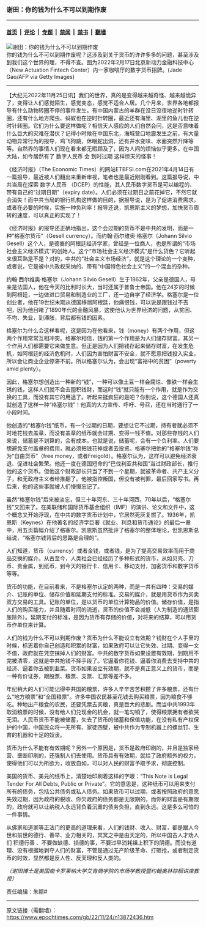 ### 谢田：你的钱为什么不可以到期作废

---

#### [首页](../../../..?n13872436) &nbsp;|&nbsp; [评论](../../../../../epoch-comment?n13872436) &nbsp;|&nbsp; [专题](../../../../../epoch-special?n13872436) &nbsp;|&nbsp; [禁闻](../../../../../epoch-news?n13872436) &nbsp;|&nbsp; [禁书](../../../../../books?n13872436) &nbsp;|&nbsp; [翻墙](https://github.com/gfw-breaker/nogfw/blob/master/README.md?n13872436)


<div><img alt="谢田：你的钱为什么不可以到期作废" class="attachment-djy_600_400 size-djy_600_400 wp-post-image" src="https://i.epochtimes.com/assets/uploads/2022/06/id13766167-000_322W6RU-600x400.jpg"/>
<div class="caption">
 你的钱为什么不可以到期作废呢？这涉及到关于货币的许许多多的问题，甚至涉及到我们这个世界的理，不得不查。图为2022年2月17日北京新动力金融科技中心（New Actuation Fintech Center）内一家咖啡厅的数字货币招牌。(Jade Gao/AFP via Getty Images)
</div></div><hr/><div class="post_content" id="artbody" itemprop="articleBody">
 <!-- article content begin -->
 <p>
  【大纪元2022年11月25日讯】我们的世界，真的是变得越来越奇怪、越来越诡异了，变得让人们感觉陌生，感觉变态，感觉不适合人居。几个月来，世界各地都报导有什么动物转圈不停的事件发生。有中国内蒙古的羊群在没日没夜地逆时针转圈，还有什么地方爬虫、蚂蚁也在逆时针转圈，最近还有海里、湖里的鱼儿也在逆时针转圈。它们为什么要这样做呢？相信天人感应的人们自然会问，这是否意味着什么巨大的灾难在潜伏？记得小时候在中国东北，海城营口地震发生之前，有大量动物异常行为的报导，鸡飞狗跳，休眠蛇出洞，还有井水变味、水面突然升降等等。自然界的事情人们现在看来都无暇顾及了，因为人间的烦恼似乎更多。在中国大陆，如今居然有了
  <ok href="https://www.epochtimes.com/gb/tag/%E6%95%B0%E5%AD%97%E4%BA%BA%E6%B0%91%E5%B8%81.html">
   数字人民币
  </ok>
  会
  <ok href="https://www.epochtimes.com/gb/tag/%E5%88%B0%E6%97%B6%E8%BF%87%E6%9C%9F.html">
   到时过期
  </ok>
  这样惊天的怪事！
 </p>
 <p>
  《经济时报》（The Economic Times）的网站ETBFSI.com在2021年4月14日有一篇报导，最近被人们翻出来重新审视，笔者也是最近刚刚看到。这篇报导说，中共当局在探索
  <ok href="https://www.epochtimes.com/gb/tag/%E6%95%B0%E5%AD%97%E4%BA%BA%E6%B0%91%E5%B8%81.html">
   数字人民币
  </ok>
  （DCEP）的性能，其人民币数字货币是可以编程的、带有自己的“过期日期”（expiry date）。人们必须在过期日之前花掉它，不然它就会消失！而中共当局的银行机构这样做的目的，据报导说，是为了促进消费需求，或者在必要的时候，实施一种负利率！报导还说，凯恩斯主义的梦想，加快货币周转的速度，可以真正的实现了！
 </p>
 <p>
  《经济时报》的报导还正确地指出，这个会过期的货币不是中共的发明，而是一种“格塞尔货币”（Gesell currency）。而约翰‧西尔维奥‧格塞尔（Johann Silvio Gesell）这个人，是德裔的阿根廷经济学家，曾经是一位商人，也是所谓的“市场社会主义经济模式”的创始人。这个“市场社会主义经济模式”是什么货色？它听起来很耳熟是不是？对的，中共的“社会主义市场经济”，就是这个理论的一个变种，或者说，它是被中共政权采纳的、带有“中国特色社会主义”的一个混血的杂种。
 </p>
 <p>
  约翰‧西尔维奥‧格塞尔（Johann Silvio Gesell）生于1862年，父亲是德国人，母亲是法国人，他在今天的比利时长大，当时还属于普鲁士帝国。他在24岁的时候到阿根廷，一边做进口贸易和制造业的工厂，还一边自学了经济学。格塞尔是一位创业者，他在19世纪末期从德国移居阿根廷，他痛恨钱，可以说是跟钱过不去吧，因为他目睹了1890年代的金融风暴，这使他认为世界经济的问题，从贫困、不均、失业，到滞胀，背后都有钱的因素。
 </p>
 <p>
  格塞尔为什么会这样看呢，这是因为在他看来，钱（money）有两个作用，但这两个作用常常互相冲突。格塞尔相信，钱的第一个作用是为人们储存财富，其另一个作用人们都需要它来做生意。但正是因为人们把钱存起来储存财富，在发生危机，如阿根廷的经济危机时，人们因为害怕财富不安全，就不愿意把钱投入实业，所以会让商业企业停滞不前。所以格塞尔认为，会出现“富裕中的贫困”（poverty amid plenty）。
 </p>
 <p>
  因此，格塞尔想创造出一种新的“钱”，一种可以像土豆一样会腐烂、像铁一样会生锈的钱，这样人们就不会去囤积钱财，而这时“钱”就只能有一个作用，就是作为交换的工具，而没有其它的用途了。听起来挺疯狂的是吧？你别说，这个德国人还真就创造了这样一种“格塞尔钱”！他真的大力宣传、呼吁、号召，还在当时通行了一小段时间。
 </p>
 <p>
  他创造的“格塞尔钱”纸币，有一个过期的日期，要想让它不过期，持有者就必须不时地花钱去盖章，而没有盖章的纸币就会过期、变得一钱不值。对那些存钱的人们来说，储蓄是不划算的，会有成本。也就是说，储蓄呢，会有一个负利率。人们要想避免支付盖章的费用，就必须把钱花掉或者去投资。格塞尔把他的“格塞尔钱”称为“自由货币”（free money，或者Freigold）。格塞尔认为，这样可以避免经济衰退、促进社会繁荣。他还一度在德国短命的“巴伐利亚共和国”当过财政部长，推行他的这个货币。但他这个财政部长只当了不到一个星期，就被革命者、共产主义分子，和无政府主义者给推翻了。他被指控叛国，但没有被判罪，最后回家写书。再后来，他的这些事就被人们慢慢忘记了。
 </p>
 <p>
  虽然“格塞尔钱”后来被淡忘，但三十年河东、三十年河西，70年以后，“格塞尔钱”又回来了。在美联储和国际货币基金组织（IMF）的演讲、论文和文件中，这个概念又开始浮现，在中共的数字货币计划中，它居然死灰复燃了。1936年，凯恩斯（Keynes）在他著名的经济学巨著《就业、利息和货币通论》的最后一章中，用五页篇幅介绍了格塞尔。凯恩斯虽然批评了格塞尔的整体理论，但凯恩斯总结说，“格塞尔钱背后的思路是合理的”。
 </p>
 <p>
  人们知道，货币（currency）或者金钱，或者钱，是为了提高交易效率而用于商品交换的媒介。从古至今，人类社会已经经历了多种形式的货币，从如贝壳、刀币、贵金属，到纸币，到今天的银行卡、信用卡、移动支付，加密货币和数字货币等等。
 </p>
 <p>
  货币的功能，在目前看来，不是格塞尔认定的两种，而是一共有四种：交易的媒介、记账的单位、储存价值和延期支付的标准。交易的媒介，就是用货币作为买卖双方交易的工具。记账的单位，是以货币的单位计算物品的价值。储存价值，是指人们的购买能力，并且随着时间的流逝，货币的价值不会减低（人为制造的通货膨胀除外）。延期支付的标准，是因为货币有存储的价值，对将来的结算，可以用货币作单位来计算。
 </p>
 <p>
  人们的钱为什么不可以到期作废？货币为什么不能设立有效期？钱财在个人手里的时候，标志着你自己创造和积累的财富，如果政府可以让它失效、过期、变得一文不值，政府就在凭空抹掉人们的财富。中共的数字货币如果设置有效期，到期用不完被清零，这就是中共抢钱不择手段了。它逼着你花钱、逼着你消费去支持中共的经济、逼着你去被割韭菜。货币如果设立有效期，就不是真正意义上的货币，而是一种有价证券，跟股票、粮票、支票、汇票等差不多。
 </p>
 <p>
  年纪稍大的人们可能记得中共国的粮票，许多人辛辛苦苦积攒了许多粮票，还有什么“地方粮票”和“全国粮票”。许多中国农民甚至花钱去购买粮票，因为粮食不够吃。种地出产粮食的农民，还要凭票去买粮，真是巨大的悲剧。而当中共1993年取消粮票的时候，没有给人们兑现金的机会，就一笔勾销了，使得粮票拥有者欲哭无泪。人民币货币不能被储蓄，失去了货币的储蓄和保值功能，在没有私有产权保护的中国，中国民众将一无所有、家徒四壁，被中共作为专制机器上的螺丝钉、生育的机器和十足的奴隶。
 </p>
 <p>
  货币为什么不能有有效期呢？另外一个原因是，货币是政府印刷的，并且是独家经营、垄断印刷的，还强制人们去使用。货币具有有效期，就给了政府额外的权力，使得他们可以为所欲为，收放自如，可以对人民的财富予取予求，彻底控制。
 </p>
 <p>
  美国的货币、美元的纸币上，清楚地印刷着这样的字眼：“This Note is Legal Tender For All Debts, Public or Private”。它的意思是，这种纸币可以用来支付所有的债务，包括公共债务或私人债务。如果货币可以过期，或者按照政府的意愿失效过期，因为政府的税收、你欠政府的债务都是无限期的，而你的财富是有期限的，政府就可以让纳税人永远背负着沉重的债务负担，直到永远。这是多么可怕的一件事情。
 </p>
 <p>
  从佛家和道家等正法门的更高的道理来看，人们的钱财、收入、财富，都是跟人今世和前世的德行、善举、业力相关的，冥冥之中是由天定的，所以中国古人才劝人们
  <ok href="https://www.epochtimes.com/gb/tag/%E7%A7%AF%E5%BE%B7%E8%A1%8C%E5%96%84.html">
   积德行善
  </ok>
  、不要做缺德、损德的事，不要过早消耗祖上积下的阴德。而没有道理、没有根据地剥夺人们的财富，不管是通过无产阶级革命、打砸抢，或者制定货币的时效，显然都是反人性、反天理和反人类的。
 </p>
 <p>
  <em>
   （谢田博士是美国南卡罗莱纳大学艾肯商学院的市场学教授暨约翰奥林棕榈讲席教授）
  </em>
 </p>
 <p>
  责任编辑：朱颖#
 </p>
 <!-- article content end -->
 <div id="below_article_ad">
 </div>
</div>


---

原文链接（需翻墙）：https://www.epochtimes.com/gb/22/11/24/n13872436.htm